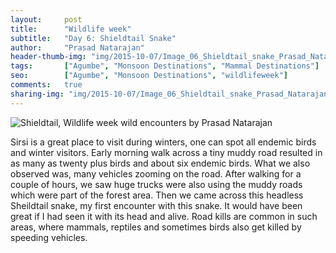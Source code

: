 ```yaml
---
layout:     post
title:      "Wildlife week"
subtitle:   "Day 6: Shieldtail Snake"
author:     "Prasad Natarajan"
header-thumb-img: "img/2015-10-07/Image_06_Shieldtail_snake_Prasad_Natarajan_thumb.jpg"
tags:       ["Agumbe", "Monsoon Destinations", "Mammal Destinations"]
seo: 		["Agumbe", "Monsoon Destinations", "wildlifeweek"]
comments:   true
sharing-img: "img/2015-10-07/Image_06_Shieldtail_snake_Prasad_Natarajan.jpg"
---
```



<img src="{{ site.baseurl }}/img/2015-10-07/Image_06_Shieldtail_snake_Prasad_Natarajan.jpg" alt="Shieldtail, Wildlife week wild encounters by Prasad Natarajan">

<p>
Sirsi is a great place to visit during winters, one can spot all endemic birds and winter visitors. Early morning walk across a tiny muddy road resulted in as many as twenty plus birds and about six endemic birds. What we also observed was, many vehicles zooming on the road. After walking for a couple of hours, we saw huge trucks were also using the muddy roads which were part of the forest area. Then we came across this headless Sheildtail snake, my first encounter with this snake. It would have been great if I had seen it with its head and alive. Road kills are common in such areas, where mammals, reptiles and sometimes birds also get killed by speeding vehicles. 
</p>